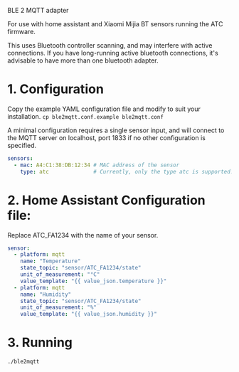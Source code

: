 BLE 2 MQTT adapter

For use with home assistant and Xiaomi Mijia BT sensors running the ATC firmware.

This uses Bluetooth controller scanning, and may interfere with active connections. If you have long-running active
 bluetooth connections, it's advisable to have more than one bluetooth adapter.

# 1. Configuration
Copy the example YAML configuration file and modify to suit your installation.
`cp ble2mqtt.conf.example ble2mqtt.conf`

A minimal configuration requires a single sensor input, and will connect to the MQTT server on localhost, port 1833 if
 no other configuration is specified.

```yaml
sensors:
  - mac: A4:C1:38:DB:12:34 # MAC address of the sensor
    type: atc              # Currently, only the type atc is supported.
```

# 2. Home Assistant Configuration file:

Replace ATC_FA1234 with the name of your sensor.

```yaml
sensor:
  - platform: mqtt
    name: "Temperature"
    state_topic: "sensor/ATC_FA1234/state"
    unit_of_measurement: "°C"
    value_template: "{{ value_json.temperature }}"
  - platform: mqtt
    name: "Humidity"
    state_topic: "sensor/ATC_FA1234/state"
    unit_of_measurement: "%"
    value_template: "{{ value_json.humidity }}"
```

# 3. Running
`./ble2mqtt`
